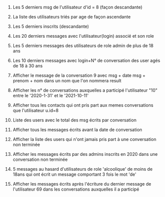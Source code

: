 1. Les 5 derniers msg de l'utilisateur d'id = 8 (façon descandante)


2. La liste des utilisateurs triés par age de façon ascendante 


3. Les 5 derniers inscrits (descandante)


4. Les 20 derniers messages avec l'utilisateur(login) associé et son role


5. Les 5 derniers messages des utilisateurs de role admin de plus de 18 ans


6. Les 10 derniers messages avec login+N° de conversation des user agés de 18 à 30 ans


7. Afficher le message de la conversation 9 avec msg + date msg + prenom + nom dans un nom que l'on nommera result


8. Afficher les n° de conversations auxquelles a participé l'utilisateur "10" entre le '2020-1-31' et le '2021-10-11'


9. Afficher tous les contacts qui ont pris part aux memes conversations que l'utilisateur u.id=8


10. Liste des users avec le total des msg écrits par conversation


11. Afficher tous les messages écrits avant la date de conversation


12. Afficher la liste des users qui n'ont jamais pris part à une conversation non terminée


13. Afficher les messages écrits par des admins inscrits en 2020 dans une conversation non terminée


14. 5 messages au hasard d'utilisateurs de role 'alcoolique' de moins de 18ans qui ont écrit un message comportant 3 fois le mot 'de'


15. Afficher les messages écrits après l'écriture du dernier message de l'utilisateur 69 dans les conversations auxquelles il a participé